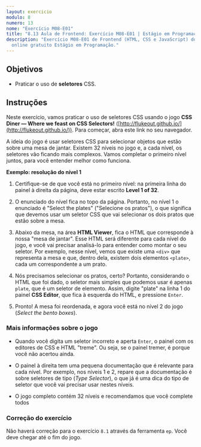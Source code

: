 ```yaml
---
layout: exercicio
modulo: 8
numero: 13
nome: "Exercício M08-E01"
title: "8.13 Aula de Frontend: Exercício M08-E01 | Estágio em Programação"
description: "Exercício M08-E01 de Frontend (HTML, CSS e JavaScript) do curso
  online gratuito Estágio em Programação."
---
```


## Objetivos

- Praticar o uso de **seletores** CSS.

## Instruções

Neste exercício, vamos praticar o uso de seletores CSS usando o jogo **CSS Diner — Where we feast on CSS Selectors!** ([http://flukeout.github.io/](http://flukeout.github.io/)). Para começar, abra este link no seu navegador.

A ideia do jogo é usar seletores CSS para selecionar objetos que estão sobre uma mesa de jantar. Existem 32 níveis no jogo e, a cada nível, os seletores vão ficando mais complexos. Vamos completar o primeiro nível juntos, para você entender melhor como funciona.

**Exemplo: resolução do nível 1**

1. Certifique-se de que você está no primeiro nível: na primeira linha do painel à direita da página, deve estar escrito **Level 1 of 32**.

2. O enunciado do nível fica no topo da página. Portanto, no nível 1 o enunciado é "Select the plates" ("Selecione os pratos"), o que significa que devemos usar um seletor CSS que vai selecionar os dois pratos que estão sobre a mesa.

3. Abaixo da mesa, na área **HTML Viewer**, fica o HTML que corresponde à nossa "mesa de jantar". Esse HTML será diferente para cada nível do jogo, e você vai precisar analisá-lo para entender como montar o seu seletor. Por exemplo, nesse nível, vemos que existe uma `<div>` que representa a mesa e que, dentro dela, existem dois elementos `<plate>`, cada um correspondente a um prato.

4. Nós precisamos selecionar os pratos, certo? Portanto, considerando o HTML que foi dado, o seletor mais simples que podemos usar é apenas `plate`, que é um seletor de elemento. Assim, digite "plate" na linha 1 do painel **CSS Editor**, que fica à esquerda do HTML, e pressione `Enter`.

5. Pronto! A mesa foi reordenada, e agora você está no nível 2 do jogo (_Select the bento boxes_).

### Mais informações sobre o jogo

- Quando você digita um seletor incorreto e aperta `Enter`, o painel com os editores de CSS e HTML "treme". Ou seja, se o painel tremer, é porque você não acertou ainda.

- O painel à direita tem uma pequena documentação que é relevante para cada nível. Por exemplo, nos níveis 1 e 2, repare que a documentação é sobre seletores de tipo (_Type Selector_), o que já é uma dica do tipo de seletor que você vai precisar usar nestes níveis.

- O jogo completo contém 32 níveis e recomendamos que você complete todos


### Correção do exercício

Não haverá correção para o exercício `8.1` através da ferramenta `ep`. Você deve chegar até o fim do jogo.
